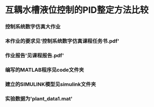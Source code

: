 # 互耦水槽液位控制的PID整定方法比较
### 控制系统数字仿真大作业
### 本作业的要求见'控制系统数字仿真课程任务书.pdf'
### 作业报告'见课程报告.pdf'
### 编写的MATLAB程序见code文件夹
### 建立的SIMULINK模型见simulink文件夹
### 实验数据为'plant_data1.mat'
